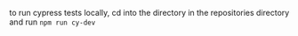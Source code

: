 to run cypress tests locally, cd into the directory in the repositories directory and run `npm run cy-dev`

